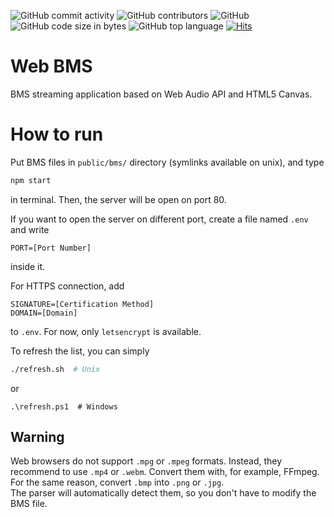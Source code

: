 ![GitHub commit activity](https://img.shields.io/github/commit-activity/y/rokr0k/webbms) ![GitHub contributors](https://img.shields.io/github/contributors/rokr0k/webbms) ![GitHub](https://img.shields.io/github/license/rokr0k/webbms) ![GitHub code size in bytes](https://img.shields.io/github/languages/code-size/rokr0k/webbms) ![GitHub top language](https://img.shields.io/github/languages/top/rokr0k/webbms) [![Hits](https://hits.seeyoufarm.com/api/count/incr/badge.svg?url=https%3A%2F%2Fgithub.com%2FRokr0k%2Fwebbms&count_bg=%2300A0FF&title_bg=%23555555&icon=github.svg&icon_color=%23FFFFFF&title=hits&edge_flat=false)](https://hits.seeyoufarm.com)
# Web BMS

BMS streaming application based on Web Audio API and HTML5 Canvas.

# How to run

Put BMS files in `public/bms/` directory (symlinks available on unix), and type
```sh
npm start
```
in terminal. Then, the server will be open on port 80.

If you want to open the server on different port, create a file named `.env` and write
```env
PORT=[Port Number]
```
inside it.

For HTTPS connection, add
```env
SIGNATURE=[Certification Method]
DOMAIN=[Domain]
```
to `.env`.
For now, only `letsencrypt` is available.

To refresh the list, you can simply
```sh
./refresh.sh  # Unix
```
or
```posh
.\refresh.ps1  # Windows
```

## Warning

Web browsers do not support `.mpg` or `.mpeg` formats. Instead, they recommend to use `.mp4` or `.webm`. Convert them with, for example, FFmpeg.  
For the same reason, convert `.bmp` into `.png` or `.jpg`.  
The parser will automatically detect them, so you don't have to modify the BMS file.
